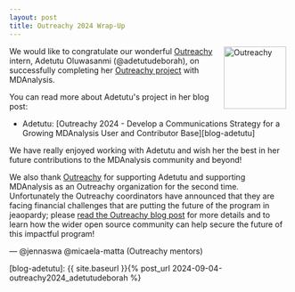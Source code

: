 ```yaml
---
layout: post
title: Outreachy 2024 Wrap-Up
---
```


<a href="https://www.outreachy.org/"><img
    src="{{ site.baseurl }}{{ site.images }}/Outreachy-logo.svg"
    title="Outreachy" alt="Outreachy"
    style="display: inline; float: right; height: 8em; margin: 0 0.5em" /></a>

We would like to congratulate our wonderful [Outreachy](https://www.outreachy.org/) intern, Adetutu Oluwasanmi (@adetutudeborah), on successfully completing her [Outreachy project](https://www.outreachy.org/alums/2024-05/) with MDAnalysis. 

You can read more about Adetutu's project in her blog post:

* Adetutu: [Outreachy 2024 - Develop a Communications Strategy for a Growing MDAnalysis User and Contributor Base][blog-adetutu]

We have really enjoyed working with Adetutu and wish her the best in her future contributions to the MDAnalysis community and beyond!

We also thank [Outreachy](https://www.outreachy.org/) for supporting Adetutu and supporting MDAnalysis as an Outreachy organization for the second time. Unfortunately the Outreachy coordinators have announced that they are facing financial challenges that are putting the future of the program in jeaopardy; please [read the Outreachy blog post](https://www.outreachy.org/blog/2024-08-14/outreachy-needs-your-help/) for more details and to learn how the wider open source community can help secure the future of this impactful program!

— @jennaswa @micaela-matta (Outreachy mentors)

[blog-adetutu]: {{ site.baseurl }}{% post_url 2024-09-04-outreachy2024_adetutudeborah %}